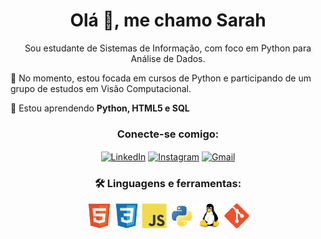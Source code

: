 <h1 align="center">Olá 👋, me chamo Sarah</h1>
<p align="center">Sou estudante de Sistemas de Informação, com foco em Python para Análise de Dados.</p>

<p>🧠 No momento, estou focada em cursos de Python e participando de um grupo de estudos em Visão Computacional.</p>
<p>🌱 Estou aprendendo <strong>Python, HTML5 e SQL</strong></p>

<h3 align="center">Conecte-se comigo:</h3>

<p align="center">
  <a href="https://www.linkedin.com/in/sarah-amorim-3a7037286?utm_source=share&utm_campaign=share_via&utm_content=profile&utm_medium=android_app" target="_blank"><img align="center" src="https://img.shields.io/badge/LinkedIn-0077B5?style=flat&logo=linkedin&logoColor=white" alt="LinkedIn" /></a>
  <a href="https://www.instagram.com/sarahamor1m?igsh=aWRjZjZsdXVnZTR4" target="_blank"><img align="center" src="https://img.shields.io/badge/Instagram-E4405F?style=flat&logo=instagram&logoColor=white" alt="Instagram" /></a>
  <a href="mailto:sarahamorim665@gmail.com"><img align="center" src="https://img.shields.io/badge/Gmail-D14836?style=flat&logo=gmail&logoColor=white" alt="Gmail" /></a>
</p>

<h3 align="center">🛠️ Linguagens e ferramentas:</h3>

<p align="center">
  <img src="https://raw.githubusercontent.com/devicons/devicon/master/icons/html5/html5-original.svg" alt="HTML5" width="40"/>
  <img src="https://raw.githubusercontent.com/devicons/devicon/master/icons/css3/css3-original.svg" alt="CSS3" width="40"/>
  <img src="https://raw.githubusercontent.com/devicons/devicon/master/icons/javascript/javascript-original.svg" alt="JavaScript" width="40"/>
  <img src="https://raw.githubusercontent.com/devicons/devicon/master/icons/python/python-original.svg" alt="Python" width="40"/>
  <img src="https://raw.githubusercontent.com/devicons/devicon/master/icons/linux/linux-original.svg" alt="Linux" width="40"/>
  <img src="https://raw.githubusercontent.com/devicons/devicon/master/icons/git/git-original.svg" alt="Git" width="40"/>
</p>
